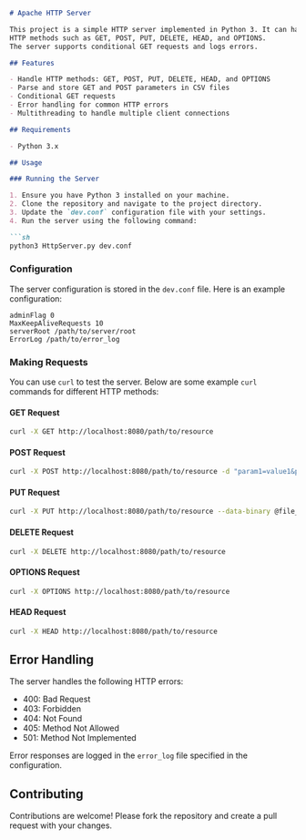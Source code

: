 ```markdown
# Apache HTTP Server

This project is a simple HTTP server implemented in Python 3. It can handle various 
HTTP methods such as GET, POST, PUT, DELETE, HEAD, and OPTIONS. 
The server supports conditional GET requests and logs errors.

## Features

- Handle HTTP methods: GET, POST, PUT, DELETE, HEAD, and OPTIONS
- Parse and store GET and POST parameters in CSV files
- Conditional GET requests
- Error handling for common HTTP errors
- Multithreading to handle multiple client connections

## Requirements

- Python 3.x

## Usage

### Running the Server

1. Ensure you have Python 3 installed on your machine.
2. Clone the repository and navigate to the project directory.
3. Update the `dev.conf` configuration file with your settings.
4. Run the server using the following command:

```sh
python3 HttpServer.py dev.conf
```

### Configuration

The server configuration is stored in the `dev.conf` file. Here is an example configuration:

```
adminFlag 0
MaxKeepAliveRequests 10
serverRoot /path/to/server/root
ErrorLog /path/to/error_log
```

### Making Requests

You can use `curl` to test the server. Below are some example `curl` commands for different HTTP methods:

#### GET Request

```sh
curl -X GET http://localhost:8080/path/to/resource
```

#### POST Request

```sh
curl -X POST http://localhost:8080/path/to/resource -d "param1=value1&param2=value2"
```

#### PUT Request

```sh
curl -X PUT http://localhost:8080/path/to/resource --data-binary @file_to_upload.txt
```

#### DELETE Request

```sh
curl -X DELETE http://localhost:8080/path/to/resource
```

#### OPTIONS Request

```sh
curl -X OPTIONS http://localhost:8080/path/to/resource
```

#### HEAD Request

```sh
curl -X HEAD http://localhost:8080/path/to/resource
```

## Error Handling

The server handles the following HTTP errors:
- 400: Bad Request
- 403: Forbidden
- 404: Not Found
- 405: Method Not Allowed
- 501: Method Not Implemented

Error responses are logged in the `error_log` file specified in the configuration.

## Contributing

Contributions are welcome! Please fork the repository and create a pull request with your changes.
